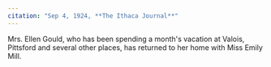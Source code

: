 ```yaml
---
citation: "Sep 4, 1924, **The Ithaca Journal**"
---
```

Mrs. Ellen Gould, who has been spending a month's vacation at Valois, Pittsford and several other places, has returned to her home with Miss Emily Mill.